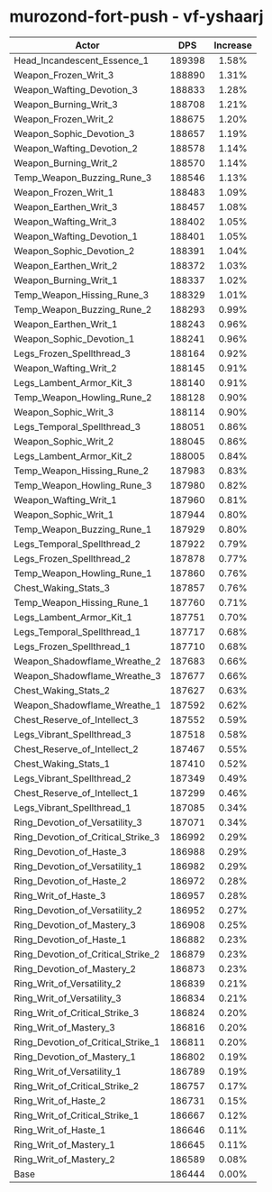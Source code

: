 # murozond-fort-push - vf-yshaarj
| Actor | DPS | Increase |
|---|:---:|:---:|
|Head_Incandescent_Essence_1|189398|1.58%|
|Weapon_Frozen_Writ_3|188890|1.31%|
|Weapon_Wafting_Devotion_3|188833|1.28%|
|Weapon_Burning_Writ_3|188708|1.21%|
|Weapon_Frozen_Writ_2|188675|1.20%|
|Weapon_Sophic_Devotion_3|188657|1.19%|
|Weapon_Wafting_Devotion_2|188578|1.14%|
|Weapon_Burning_Writ_2|188570|1.14%|
|Temp_Weapon_Buzzing_Rune_3|188546|1.13%|
|Weapon_Frozen_Writ_1|188483|1.09%|
|Weapon_Earthen_Writ_3|188457|1.08%|
|Weapon_Wafting_Writ_3|188402|1.05%|
|Weapon_Wafting_Devotion_1|188401|1.05%|
|Weapon_Sophic_Devotion_2|188391|1.04%|
|Weapon_Earthen_Writ_2|188372|1.03%|
|Weapon_Burning_Writ_1|188337|1.02%|
|Temp_Weapon_Hissing_Rune_3|188329|1.01%|
|Temp_Weapon_Buzzing_Rune_2|188293|0.99%|
|Weapon_Earthen_Writ_1|188243|0.96%|
|Weapon_Sophic_Devotion_1|188241|0.96%|
|Legs_Frozen_Spellthread_3|188164|0.92%|
|Weapon_Wafting_Writ_2|188145|0.91%|
|Legs_Lambent_Armor_Kit_3|188140|0.91%|
|Temp_Weapon_Howling_Rune_2|188128|0.90%|
|Weapon_Sophic_Writ_3|188114|0.90%|
|Legs_Temporal_Spellthread_3|188051|0.86%|
|Weapon_Sophic_Writ_2|188045|0.86%|
|Legs_Lambent_Armor_Kit_2|188005|0.84%|
|Temp_Weapon_Hissing_Rune_2|187983|0.83%|
|Temp_Weapon_Howling_Rune_3|187980|0.82%|
|Weapon_Wafting_Writ_1|187960|0.81%|
|Weapon_Sophic_Writ_1|187944|0.80%|
|Temp_Weapon_Buzzing_Rune_1|187929|0.80%|
|Legs_Temporal_Spellthread_2|187922|0.79%|
|Legs_Frozen_Spellthread_2|187878|0.77%|
|Temp_Weapon_Howling_Rune_1|187860|0.76%|
|Chest_Waking_Stats_3|187857|0.76%|
|Temp_Weapon_Hissing_Rune_1|187760|0.71%|
|Legs_Lambent_Armor_Kit_1|187751|0.70%|
|Legs_Temporal_Spellthread_1|187717|0.68%|
|Legs_Frozen_Spellthread_1|187710|0.68%|
|Weapon_Shadowflame_Wreathe_2|187683|0.66%|
|Weapon_Shadowflame_Wreathe_3|187677|0.66%|
|Chest_Waking_Stats_2|187627|0.63%|
|Weapon_Shadowflame_Wreathe_1|187592|0.62%|
|Chest_Reserve_of_Intellect_3|187552|0.59%|
|Legs_Vibrant_Spellthread_3|187518|0.58%|
|Chest_Reserve_of_Intellect_2|187467|0.55%|
|Chest_Waking_Stats_1|187410|0.52%|
|Legs_Vibrant_Spellthread_2|187349|0.49%|
|Chest_Reserve_of_Intellect_1|187299|0.46%|
|Legs_Vibrant_Spellthread_1|187085|0.34%|
|Ring_Devotion_of_Versatility_3|187071|0.34%|
|Ring_Devotion_of_Critical_Strike_3|186992|0.29%|
|Ring_Devotion_of_Haste_3|186988|0.29%|
|Ring_Devotion_of_Versatility_1|186982|0.29%|
|Ring_Devotion_of_Haste_2|186972|0.28%|
|Ring_Writ_of_Haste_3|186957|0.28%|
|Ring_Devotion_of_Versatility_2|186952|0.27%|
|Ring_Devotion_of_Mastery_3|186908|0.25%|
|Ring_Devotion_of_Haste_1|186882|0.23%|
|Ring_Devotion_of_Critical_Strike_2|186879|0.23%|
|Ring_Devotion_of_Mastery_2|186873|0.23%|
|Ring_Writ_of_Versatility_2|186839|0.21%|
|Ring_Writ_of_Versatility_3|186834|0.21%|
|Ring_Writ_of_Critical_Strike_3|186824|0.20%|
|Ring_Writ_of_Mastery_3|186816|0.20%|
|Ring_Devotion_of_Critical_Strike_1|186811|0.20%|
|Ring_Devotion_of_Mastery_1|186802|0.19%|
|Ring_Writ_of_Versatility_1|186789|0.19%|
|Ring_Writ_of_Critical_Strike_2|186757|0.17%|
|Ring_Writ_of_Haste_2|186731|0.15%|
|Ring_Writ_of_Critical_Strike_1|186667|0.12%|
|Ring_Writ_of_Haste_1|186646|0.11%|
|Ring_Writ_of_Mastery_1|186645|0.11%|
|Ring_Writ_of_Mastery_2|186589|0.08%|
|Base|186444|0.00%|
